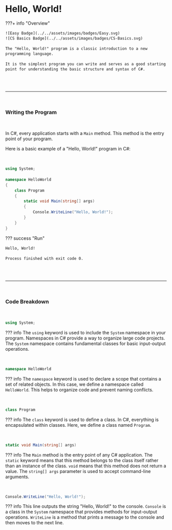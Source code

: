 # Hello, World!

???+ info "Overview"

    ![Easy Badge](../../assets/images/badges/Easy.svg)
    ![CS Basics Badge](../../assets/images/badges/CS-Basics.svg)

    The "Hello, World!" program is a classic introduction to a new programming language. 

    It is the simplest program you can write and serves as a good starting point for understanding the basic structure and syntax of C#.

<br>

<br>

---

<br>

### Writing the Program

<br>

In C#, every application starts with a `Main` method. This method is the entry point of your program. 

Here is a basic example of a "Hello, World!" program in C#:

<br>

```csharp title="~/HelloWorld/Program.cs"
using System;

namespace HelloWorld
{
    class Program
    {
        static void Main(string[] args)
        {
            Console.WriteLine("Hello, World!");
        }
    }
}
```

??? success "Run"

    Hello, World!

    Process finished with exit code 0.


<br>

<br>

---

<br>

### Code Breakdown

<br>

```csharp 
using System;
```

??? info
    The `using` keyword is used to include the `System` namespace in your program. Namespaces in C# provide a way to organize large code projects. The `System` namespace contains fundamental classes for basic input-output operations.

<br>

```csharp
namespace HelloWorld
```

??? info
    The `namespace` keyword is used to declare a scope that contains a set of related objects. In this case, we define a namespace called `HelloWorld`. This helps to organize code and prevent naming conflicts.

<br>

```csharp
class Program
```
??? info
    The `class` keyword is used to define a class. In C#, everything is encapsulated within classes. Here, we define a class named `Program`.

<br>

```csharp
static void Main(string[] args)
```
??? info
    The `Main` method is the entry point of any C# application. The `static` keyword means that this method belongs to the class itself rather than an instance of the class. `void` means that this method does not return a value. The `string[] args` parameter is used to accept command-line arguments.

<br>

```csharp
Console.WriteLine("Hello, World!");
```

??? info
    This line outputs the string "Hello, World!" to the console. `Console` is a class in the `System` namespace that provides methods for input-output operations. `WriteLine` is a method that prints a message to the console and then moves to the next line.

<br>

<br>